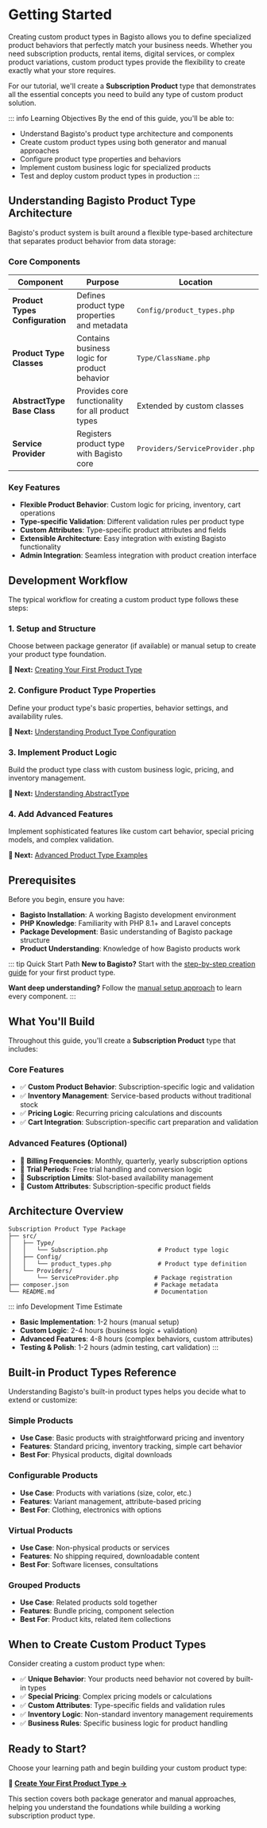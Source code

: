 # Getting Started

Creating custom product types in Bagisto allows you to define specialized product behaviors that perfectly match your business needs. Whether you need subscription products, rental items, digital services, or complex product variations, custom product types provide the flexibility to create exactly what your store requires.

For our tutorial, we'll create a **Subscription Product** type that demonstrates all the essential concepts you need to build any type of custom product solution.

::: info Learning Objectives
By the end of this guide, you'll be able to:
- Understand Bagisto's product type architecture and components
- Create custom product types using both generator and manual approaches
- Configure product type properties and behaviors
- Implement custom business logic for specialized products
- Test and deploy custom product types in production
:::

## Understanding Bagisto Product Type Architecture

Bagisto's product system is built around a flexible type-based architecture that separates product behavior from data storage:

### Core Components

| Component | Purpose | Location |
|-----------|---------|----------|
| **Product Types Configuration** | Defines product type properties and metadata | `Config/product_types.php` |
| **Product Type Classes** | Contains business logic for product behavior | `Type/ClassName.php` |
| **AbstractType Base Class** | Provides core functionality for all product types | Extended by custom classes |
| **Service Provider** | Registers product type with Bagisto core | `Providers/ServiceProvider.php` |

### Key Features

- **Flexible Product Behavior**: Custom logic for pricing, inventory, cart operations
- **Type-specific Validation**: Different validation rules per product type
- **Custom Attributes**: Type-specific product attributes and fields
- **Extensible Architecture**: Easy integration with existing Bagisto functionality
- **Admin Integration**: Seamless integration with product creation interface

## Development Workflow

The typical workflow for creating a custom product type follows these steps:

### 1. Setup and Structure
Choose between package generator (if available) or manual setup to create your product type foundation.

**📖 Next:** [Creating Your First Product Type](./create-your-first-product-type.md)

### 2. Configure Product Type Properties
Define your product type's basic properties, behavior settings, and availability rules.

**📖 Next:** [Understanding Product Type Configuration](./understanding-product-type-configuration.md)

### 3. Implement Product Logic
Build the product type class with custom business logic, pricing, and inventory management.

**📖 Next:** [Understanding AbstractType](./understanding-abstract-type.md)

### 4. Add Advanced Features
Implement sophisticated features like custom cart behavior, special pricing models, and complex validation.

**📖 Next:** [Advanced Product Type Examples](./advanced-product-type-examples.md)

## Prerequisites

Before you begin, ensure you have:

- **Bagisto Installation**: A working Bagisto development environment
- **PHP Knowledge**: Familiarity with PHP 8.1+ and Laravel concepts
- **Package Development**: Basic understanding of Bagisto package structure
- **Product Understanding**: Knowledge of how Bagisto products work

::: tip Quick Start Path
**New to Bagisto?** Start with the [step-by-step creation guide](./create-your-first-product-type.md) for your first product type.

**Want deep understanding?** Follow the [manual setup approach](./create-your-first-product-type.md#method-2-manual-setup-complete-understanding) to learn every component.
:::

## What You'll Build

Throughout this guide, you'll create a **Subscription Product** type that includes:

### Core Features
- ✅ **Custom Product Behavior**: Subscription-specific logic and validation
- ✅ **Inventory Management**: Service-based products without traditional stock
- ✅ **Pricing Logic**: Recurring pricing calculations and discounts
- ✅ **Cart Integration**: Subscription-specific cart preparation and validation

### Advanced Features (Optional)
- 🚀 **Billing Frequencies**: Monthly, quarterly, yearly subscription options
- 🚀 **Trial Periods**: Free trial handling and conversion logic
- 🚀 **Subscription Limits**: Slot-based availability management
- 🚀 **Custom Attributes**: Subscription-specific product fields

## Architecture Overview

```text
Subscription Product Type Package
├── src/
│   ├── Type/
│   │   └── Subscription.php              # Product type logic
│   ├── Config/
│   │   └── product_types.php             # Product type definition
│   └── Providers/
│       └── ServiceProvider.php          # Package registration
├── composer.json                        # Package metadata
└── README.md                            # Documentation
```

::: info Development Time Estimate
- **Basic Implementation**: 1-2 hours (manual setup)
- **Custom Logic**: 2-4 hours (business logic + validation)
- **Advanced Features**: 4-8 hours (complex behaviors, custom attributes)
- **Testing & Polish**: 1-2 hours (admin testing, cart validation)
:::

## Built-in Product Types Reference

Understanding Bagisto's built-in product types helps you decide what to extend or customize:

### Simple Products
- **Use Case**: Basic products with straightforward pricing and inventory
- **Features**: Standard pricing, inventory tracking, simple cart behavior
- **Best For**: Physical products, digital downloads

### Configurable Products
- **Use Case**: Products with variations (size, color, etc.)
- **Features**: Variant management, attribute-based pricing
- **Best For**: Clothing, electronics with options

### Virtual Products
- **Use Case**: Non-physical products or services
- **Features**: No shipping required, downloadable content
- **Best For**: Software licenses, consultations

### Grouped Products
- **Use Case**: Related products sold together
- **Features**: Bundle pricing, component selection
- **Best For**: Product kits, related item collections

## When to Create Custom Product Types

Consider creating a custom product type when:

- ✅ **Unique Behavior**: Your products need behavior not covered by built-in types
- ✅ **Special Pricing**: Complex pricing models or calculations
- ✅ **Custom Attributes**: Type-specific fields and validation rules
- ✅ **Inventory Logic**: Non-standard inventory management requirements
- ✅ **Business Rules**: Specific business logic for product handling

## Ready to Start?

Choose your learning path and begin building your custom product type:

**🚀 [Create Your First Product Type →](./create-your-first-product-type.md)**

This section covers both package generator and manual approaches, helping you understand the foundations while building a working subscription product type.

